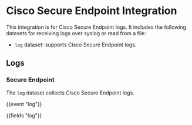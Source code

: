# Cisco Secure Endpoint Integration

This integration is for Cisco Secure Endpoint logs. It includes the following
datasets for receiving logs over syslog or read from a file:

- `log` dataset: supports Cisco Secure Endpoint logs.

## Logs

### Secure Endpoint

The `log` dataset collects Cisco Secure Endpoint logs.

{{event "log"}}

{{fields "log"}}
